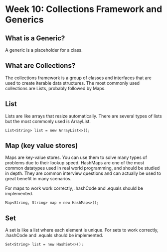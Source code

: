 # Week 10: Collections Framework and Generics



## What is a Generic?

  A generic is a placeholder for a class.


## What are Collections?

  The collections framework is a group of classes and interfaces that are used to create iterable data structures. The most commonly used collections are Lists, probably followed by Maps.



## List

Lists are like arrays that resize automatically. There are several types of lists but the most commonly used is ArrayList.

```
List<String> list = new ArrayList<>();

```

## Map (key value stores)

Maps are key-value stores. You can use them to solve many types of problems due to their lookup speed. HashMaps are one of the most common datatypes used in real world programming, and should be studied in depth. They are common interview questions and can actually be used to great benefit in many scenarios.

For maps to work work correctly, .hashCode and .equals should be implemented.

```
Map<String, String> map = new HashMap<>();

```

## Set

A set is like a list where each element is unique. For sets to work correctly, .hashCode and .equals should be implemented.

```
Set<String> list = new HashSet<>();

```
